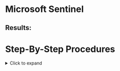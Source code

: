 # Microsoft Sentinel

## Results:


# Step-By-Step Procedures

<details>
  <summary>Click to expand</summary>

## Step 1: Impletment Microsoft Sentinel
- Using the Microsoft Sentinel All In One to quick impletmentation
- https://github.com/Azure/Azure-Sentinel/tree/master/Tools/Sentinel-All-In-One

<img src="/Sentinel/s1.PNG">


</details>
